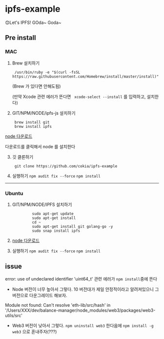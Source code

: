 # ipfs-example
😊Let's IPFS! GOda~ Goda~

## Pre install 
### MAC
1. Brew 설치하기

        /usr/bin/ruby -e "$(curl -fsSL https://raw.githubusercontent.com/Homebrew/install/master/install)"

    (Brew 가 있다면 안해도됨)

    (만약 Xcode 관련 에러가 뜬다면 ` xcode-select --install` 를 입력하고, 설치한다)

2. GIT/NPM/NODE/ipfs-js 설치하기

        brew install git
        brew install ipfs
[node 다운로드](https://nodejs.org/dist/v10.15.3/node-v10.15.3.pkg)

다운로드를 클릭해서 node 를 설치한다


3. 깃 클론하기

        git clone https://github.com/cokia/ipfs-example


4. 실행하기 
`npm audit fix --force`
`npm install`

---
### Ubuntu
1. GIT/NPM/NODE/IPFS 설치하기

                sudo apt-get update
                sudo apt-get install 
                cd ~
                sudo apt-get install git golang-go -y
                sudo snap install ipfs
2. [node 다운로드](https://nodejs.org/en/download/current/)

3. 실행하기 
`npm audit fix --force`
`npm install`

## issue
 error: use of undeclared identifier 'uint64_t' 관련 에러가 `npm install`중에 뜬다

 - Node 버전이 너무 높아서 그렇다. 10 버전대가 제일 안정적이라고 알려져있으니 그버전으로 다운그레이드 해보자. 


 Module not found: Can't resolve 'eth-lib/src/hash' in '/Users/XXX/dev/balance-manager/node_modules/web3/packages/web3-utils/src'

 - Web3 버전이 낮아서 그렇다. `npm uninstall web3` 한다음에 `npm install -g web3` 으로 혼내주자(???)


 
